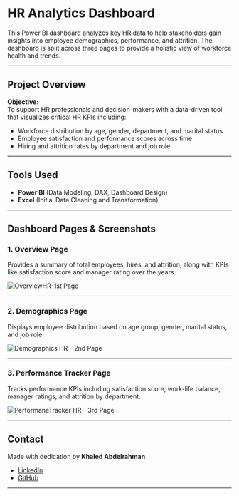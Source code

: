 # HR Analytics Dashboard

This Power BI dashboard analyzes key HR data to help stakeholders gain insights into employee demographics, performance, and attrition. The dashboard is split across three pages to provide a holistic view of workforce health and trends.

---

## Project Overview

**Objective:**  
To support HR professionals and decision-makers with a data-driven tool that visualizes critical HR KPIs including:

- Workforce distribution by age, gender, department, and marital status
- Employee satisfaction and performance scores across time
- Hiring and attrition rates by department and job role

---

## Tools Used

- **Power BI** (Data Modeling, DAX, Dashboard Design)
- **Excel** (Initial Data Cleaning and Transformation)

---

## Dashboard Pages & Screenshots

### 1. Overview Page
Provides a summary of total employees, hires, and attrition, along with KPIs like satisfaction score and manager rating over the years.

![OverviewHR-1st Page](https://github.com/user-attachments/assets/8d73bada-3c1d-42dc-9305-0e5002c61f08)


---

### 2. Demographics Page
Displays employee distribution based on age group, gender, marital status, and job role.

![Demographics HR - 2nd Page](https://github.com/user-attachments/assets/0bbb0f3f-a5b7-4d69-b1fb-2bd5a0ba317a)


---

### 3. Performance Tracker Page
Tracks performance KPIs including satisfaction score, work-life balance, manager ratings, and attrition by department.

![PerformaneTracker HR - 3rd Page](https://github.com/user-attachments/assets/7b4452a7-435d-4aca-89f0-cd21c7cc2b2d)


---


## Contact

Made with dedication by **Khaled Abdelrahman**

- [LinkedIn](https://www.linkedin.com/in/khaled-abdelrahman10)
- [GitHub](https://github.com/Khaledd10)

---



